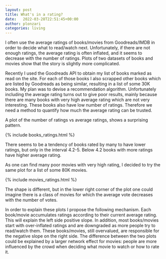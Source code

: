 ```yaml
---
layout: post
title: What's in a rating?
date:   2022-03-28T22:51:45+00:00
author: plonzari
categories: living
---
```


I often use the average ratings of books/movies from Goodreads/IMDB in order to decide what to read/watch next. 
Unfortunately, if there are not enough ratings, the average rating is often inflated, and it seems to decrease
with the number of ratings. Plots of two datasets of books and movies show that the story is slightly more complicated.

<!--more-->

Recently I used the Goodreads API to obtain my list of books marked as read on the site. For each of those books I 
also scrapped other books which are listed by Goodreads as being similar, resulting in a list of some 30K books. 
My plan was to devise a recommendation 
algorithm. Unfortunately including the average rating turns out to give poor results, mainly because there are 
many books with very high average rating which are not very interesting. These books also have low number of ratings. 
Therefore we need a method to quantify how much the average rating can be trusted.

A plot of the number of ratings vs average ratings, shows a surprising pattern.

{% include books_ratings.html %}

There seems to be a tendency of books rated by many to have lower ratings, but only in the interval 4.2-5. Below 
4.2 books with more ratings have higher average rating. 

As one can find many poor movies with very high rating, I decided to try the same plot for a list of some 80K movies.

{% include movies_ratings.html %}

The shape is different, but  in the lower right corner of the plot one could imagine there is a class of movies 
for which the average vote decreases with the number of votes.

In order to explain these plots I propose the following mechanism. Each book/movie accumulates ratings according
to their current average rating. This will explain the left side positive slope. In addition, most books/movies start with 
over-inflated ratings and are downgraded as more people try to read/watch them. These books/movies, still overvalued,
are responsible for the negative slope on the right side. The difference between the two plots could be explained by a
larger network effect for movies: people are more influenced by the crowd when deciding what movie to watch or how to 
rate it. 